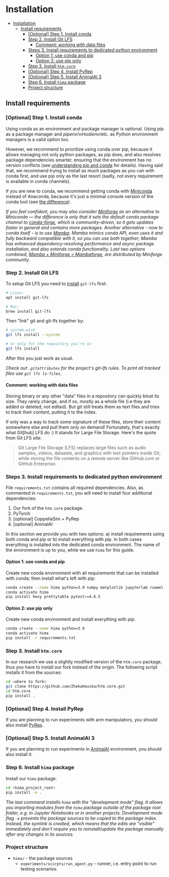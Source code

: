 # Installation

- [Installation](#installation)
  - [Install requirements](#install-requirements)
    - [[Optional] Step 1. Install conda](#optional-step-1-install-conda)
    - [Step 2. Install Git LFS](#step-2-install-git-lfs)
      - [Comment: working with data files](#comment-working-with-data-files)
    - [Steps 3. Install requirements to dedicated python environment](#steps-3-install-requirements-to-dedicated-python-environment)
      - [Option 1: use conda and pip](#option-1-use-conda-and-pip)
      - [Option 2: use pip only](#option-2-use-pip-only)
    - [Step 3. Install `htm.core`](#step-3-install-htmcore)
    - [[Optional] Step 4. Install PyRep](#optional-step-4-install-pyrep)
    - [[Optional] Step 5. Install AnimalAI 3](#optional-step-5-install-animalai-3)
    - [Step 6. Install `hima` package](#step-6-install-hima-package)
    - [Project structure](#project-structure)

## Install requirements

### [Optional] Step 1. Install conda

Using conda as an environment and package manager is optional. Using pip as a package manager and  _pipenv_/_virtualenv_/etc. as Python environment managers is a valid option too.

However, we recommend to prioritize using conda over pip, because it allows managing not only python packages, as pip does, and also resolves package dependencies smarter, ensuring that the environment has no version conflicts (see [understanding pip and conda](https://www.anaconda.com/blog/understanding-conda-and-pip) for details). Having said that, we recommend trying to install as much packages as you can with conda first, and use pip only as the last resort (sadly, not every requirement is available in conda channels).

If you are new to conda, we recommend getting conda with [Miniconda](https://docs.conda.io/en/latest/miniconda.html) instead of Anaconda, because it's just a minimal console version of the conda tool (see [the difference](https://stackoverflow.com/a/45421527/1094048)).

_If you feel confident, you may also consider [Miniforge](https://github.com/conda-forge/miniforge) as an alternative to Miniconda — the difference is only that it sets the default conda package channel to [conda-forge](https://github.com/conda-forge/miniforge), which is community-driven, so it gets updates faster in general and contains more packages. Another alternative - now to conda itself - is to use [Mamba](https://github.com/mamba-org/mamba). Mamba mimics conda API, even uses it and fully backward compatible with it, so you can use both together; Mamba has enhanced dependency-resolving performance and async package installation, and also extends conda functionality. Last two options combined, [Mamba + Miniforge = Mambaforge](https://github.com/conda-forge/miniforge#mambaforge), are distributed by Miniforge community._

### Step 2. Install Git LFS

To setup Git LFS you need to [install](https://github.com/git-lfs/git-lfs#downloading) `git-lfs` first:

```bash
# Linux:
apt install git-lfs

# Mac:
brew install git-lfs
```

Then "link" git and git-lfs together by:

```bash
# system-wise
git lfs install --system

# or only for the repository you're in
git lfs install
```

After this you just work as usual.

_Check out `.gitattributes` for the project's git-lfs rules. To print all tracked files use `git lfs ls-files`._

#### Comment: working with data files

Storing binary or any other "data" files in a repository can quickly bloat its size. They rarely change, and if so, mostly as a whole file (i.e they are added or deleted, not edited). But git still treats them as text files and tries to track their content, putting it to the index.

If only was a way to track some signature of these files, store their content somewhere else and pull them only on demand! Fortunately, that's exactly what Git[hub] LFS do :) It stands for Large File Storage. Here's the quote from Git LFS site:

> Git Large File Storage (LFS) replaces large files such as audio samples, videos, datasets, and graphics with text pointers inside Git, while storing the file contents on a remote server like GitHub.com or GitHub Enterprise.

### Steps 3. Install requirements to dedicated python environment

File `requirements.txt` contains all required dependencies. Also, as commented in `requirements.txt`, you will need to install four additional dependencies:

1. Our fork of the `htm.core` package.
2. PyTorch
3. [optional] CoppeliaSim + PyRep
4. [optional] AnimalAI

In this section we provide you with two options: a) install requirements using both conda and pip or b) install everything with pip. In both cases everything is installed into the dedicated conda environment. The name of the environment is up to you, while we use `hima` for this guide.

#### Option 1: use conda and pip

Create new conda environment with all requirements that can be installed with conda; then install what's left with pip:

```bash
conda create --name hima python=3.9 numpy matplotlib jupyterlab ruamel.yaml tqdm wandb mock imageio seaborn
conda activate hima
pip install hexy prettytable pytest>=4.6.5
```

#### Option 2: use pip only

Create new conda environment and install everything with pip:

```bash
conda create --name hima python=3.9
conda activate hima
pip install -r requirements.txt
```

### Step 3. Install `htm.core`

In our research we use a slightly modified version of the `htm.core` package, thus you have to install our fork instead of the origin. The following script installs it from the sources:

```bash
cd <where to fork>
git clone https://github.com/ZhekaHauska/htm.core.git
cd htm.core
pip install .
```

### [Optional] Step 4. Install PyRep

If you are planning to run experiments with arm manipulators, you should also install [PyRep](https://github.com/stepjam/PyRep).

### [Optional] Step 5. Install AnimalAI 3

If you are planning to run experiments in [AnimalAI](https://github.com/mdcrosby/animal-ai) environment, you should also install it.

### Step 6. Install `hima` package

Install our `hima` package:

```bash
cd <hima_project_root>
pip install -e .
```

_The last command installs `hima` with the "development mode" flag. It allows you importing modules from the `hima` package outside of the package root folder, e.g. in Jupyter Notebooks or in another projects. Development mode flag `-e` prevents the package sources to be copied to the package index. Instead, the symlink is created, which means that the edits are "visible" immediately and don't require you to reinstall/update the package manually after any changes in its sources._

### Project structure

- `hima/` - the package sources
  - `experiments/scirpts/run_agent.py` - runner, i.e. entry point to run testing scenarios.
